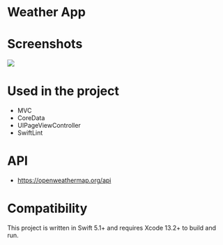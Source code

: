 # Weather App

# Screenshots
 ![](https://github.com/TheXXI/WheatherApp/blob/main/WheatherApp%20Screenshot%201.png)

# Used in the project
- MVC
- CoreData
- UIPageViewController
- SwiftLint

# API
- https://openweathermap.org/api

# Compatibility
 This project is written in Swift 5.1+ and requires Xcode 13.2+ to build and run.
